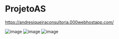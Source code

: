 # ProjetoAS

https://andresiqueiraconsultoria.000webhostapp.com/




![image](https://user-images.githubusercontent.com/90663036/223705319-108a74da-4477-49ee-9424-57e30ad2a108.png)
![image](https://user-images.githubusercontent.com/90663036/223705438-a5ff6927-e850-4a0d-904a-49a6e0cca8c5.png)
![image](https://user-images.githubusercontent.com/90663036/223705543-daa7465a-f21f-42b7-bbe0-37c7465bd7b7.png)
